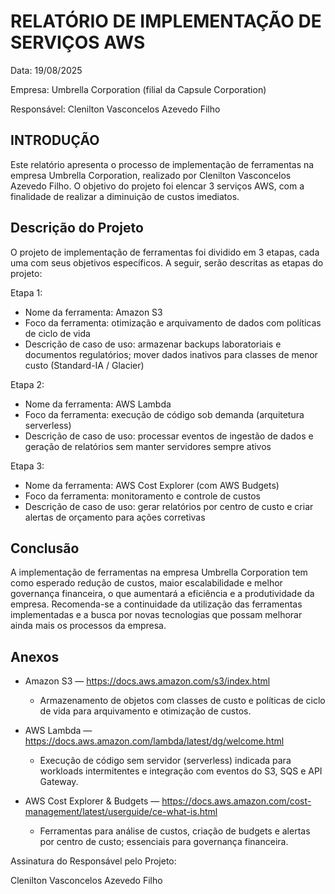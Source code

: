 # RELATÓRIO DE IMPLEMENTAÇÃO DE SERVIÇOS AWS

Data: 19/08/2025

Empresa: Umbrella Corporation (filial da Capsule Corporation)

Responsável: Clenilton Vasconcelos Azevedo Filho

## INTRODUÇÃO
Este relatório apresenta o processo de implementação de ferramentas na empresa Umbrella Corporation, realizado por Clenilton Vasconcelos Azevedo Filho. O objetivo do projeto foi elencar 3 serviços AWS, com a finalidade de realizar a diminuição de custos imediatos.

## Descrição do Projeto
O projeto de implementação de ferramentas foi dividido em 3 etapas, cada uma com seus objetivos específicos. A seguir, serão descritas as etapas do projeto:

Etapa 1:
- Nome da ferramenta: Amazon S3
- Foco da ferramenta: otimização e arquivamento de dados com políticas de ciclo de vida
- Descrição de caso de uso: armazenar backups laboratoriais e documentos regulatórios; mover dados inativos para classes de menor custo (Standard-IA / Glacier)

Etapa 2:
- Nome da ferramenta: AWS Lambda
- Foco da ferramenta: execução de código sob demanda (arquitetura serverless)
- Descrição de caso de uso: processar eventos de ingestão de dados e geração de relatórios sem manter servidores sempre ativos

Etapa 3:
- Nome da ferramenta: AWS Cost Explorer (com AWS Budgets)
- Foco da ferramenta: monitoramento e controle de custos
- Descrição de caso de uso: gerar relatórios por centro de custo e criar alertas de orçamento para ações corretivas

## Conclusão

A implementação de ferramentas na empresa Umbrella Corporation tem como esperado redução de custos, maior escalabilidade e melhor governança financeira, o que aumentará a eficiência e a produtividade da empresa. Recomenda-se a continuidade da utilização das ferramentas implementadas e a busca por novas tecnologias que possam melhorar ainda mais os processos da empresa.

## Anexos

- Amazon S3 — https://docs.aws.amazon.com/s3/index.html
	- Armazenamento de objetos com classes de custo e políticas de ciclo de vida para arquivamento e otimização de custos.

- AWS Lambda — https://docs.aws.amazon.com/lambda/latest/dg/welcome.html
	- Execução de código sem servidor (serverless) indicada para workloads intermitentes e integração com eventos do S3, SQS e API Gateway.

- AWS Cost Explorer & Budgets — https://docs.aws.amazon.com/cost-management/latest/userguide/ce-what-is.html
	- Ferramentas para análise de custos, criação de budgets e alertas por centro de custo; essenciais para governança financeira.

Assinatura do Responsável pelo Projeto:

Clenilton Vasconcelos Azevedo Filho
